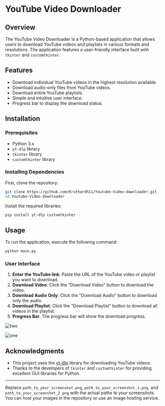 # YouTube Video Downloader


## Overview

The YouTube Video Downloader is a Python-based application that allows users to download YouTube videos and playlists in various formats and resolutions. The application features a user-friendly interface built with `tkinter` and `customtkinter`.

## Features

- Download individual YouTube videos in the highest resolution available.
- Download audio-only files from YouTube videos.
- Download entire YouTube playlists.
- Simple and intuitive user interface.
- Progress bar to display the download status.

## Installation

### Prerequisites

- Python 3.x
- `yt-dlp` library
- `tkinter` library
- `customtkinter` library

### Installing Dependencies

First, clone the repository:

```bash
git clone https://github.com/Kruthardh11/Youtube-Video-downloader.git
cd Youtube-Video-downloader
```

Install the required libraries:

```bash
pip install yt-dlp customtkinter
```

## Usage

To run the application, execute the following command:

```bash
python main.py
```

### User Interface

1. **Enter the YouTube link**: Paste the URL of the YouTube video or playlist you want to download.
2. **Download Video**: Click the "Download Video" button to download the video.
3. **Download Audio Only**: Click the "Download Audio" button to download only the audio.
4. **Download Playlist**: Click the "Download Playlist" button to download all videos in the playlist.
5. **Progress Bar**: The progress bar will show the download progress.

![two](https://github.com/user-attachments/assets/7ef289c3-1106-4283-8b90-00bcab3727aa)

![one](https://github.com/user-attachments/assets/afde0d87-7040-42c7-b63a-ce16736ae279)


## Acknowledgments

- This project uses the [yt-dlp](https://github.com/yt-dlp/yt-dlp) library for downloading YouTube videos.
- Thanks to the developers of `tkinter` and `customtkinter` for providing excellent GUI libraries for Python.

---

Replace `path_to_your_screenshot.png`, `path_to_your_screenshot_1.png`, and `path_to_your_screenshot_2.png` with the actual paths to your screenshots. You can host your images in the repository or use an image hosting service.
